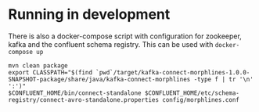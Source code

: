 # Running in development

There is also a docker-compose script with configuration for zookeeper, kafka and the confluent schema registry. This can be used with `docker-compose up`

```
mvn clean package
export CLASSPATH="$(find `pwd`/target/kafka-connect-morphlines-1.0.0-SNAPSHOT-package/share/java/kafka-connect-morphlines -type f | tr '\n' ':')"
$CONFLUENT_HOME/bin/connect-standalone $CONFLUENT_HOME/etc/schema-registry/connect-avro-standalone.properties config/morphlines.conf
```



 

